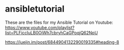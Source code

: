 # ansibletutorial

These are the files for my Ansible Tutorial on Youtube: https://www.youtube.com/playlist?list=PLFiccIuLB0OiWh7cbryhCaGPoqjQ62NpU

https://juejin.im/post/6844904132290019335#heading-8
